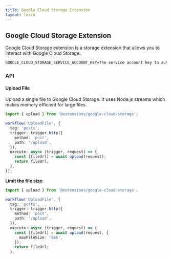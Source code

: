 ```yaml
---
title: Google Cloud Storage Extension
layout: learn
---
```


## Google Cloud Storage Extension

Google Cloud Storage extension is a storage extension that allows you to interact with Google Cloud Storage.

```txt
GOOGLE_CLOUD_STORAGE_SERVICE_ACCOUNT_KEY=The service account key to authenticate with Google Cloud Storage. It is required when not running in a Google Cloud environment.
```

### API

#### Upload File

Upload a single file to Google Cloud Storage. It uses Node.js streams which makes memory efficient for large files.


```ts
import { upload } from '@extensions/google-cloud-storage';

workflow('UploadFile', {
  tag: 'posts',
  trigger: trigger.http({
    method: 'post',
    path: '/upload',
  }),
  execute: async (trigger, request) => {
    const [fileUrl] = await upload(request);
    return fileUrl;
  },
});
```

**Limit the file size**:

```ts
import { upload } from '@extensions/google-cloud-storage';

workflow('UploadFile', {
  tag: 'posts',
  trigger: trigger.http({
    method: 'post',
    path: '/upload',
  }),
  execute: async (trigger, request) => {
    const [fileUrl] = await upload(request, {
      maxFileSize: '5mb',
    });
    return fileUrl;
  },
```

